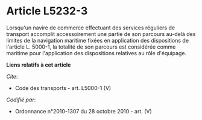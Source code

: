 # Article L5232-3

Lorsqu'un navire de commerce effectuant des services réguliers de transport accomplit accessoirement une partie de son
parcours au-delà des limites de la navigation maritime fixées en application des dispositions de l'article L. 5000-1, la
totalité de son parcours est considérée comme maritime pour l'application des dispositions relatives au rôle d'équipage.

**Liens relatifs à cet article**

_Cite_:

  - Code des transports - art. L5000-1 (V)

_Codifié par_:

  - Ordonnance n°2010-1307 du 28 octobre 2010 - art. (V)

